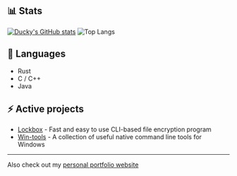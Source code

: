 ## 📊 Stats

[![Ducky's GitHub stats](https://github-readme-stats.vercel.app/api?username=duckysmacky)](https://github.com/anuraghazra/github-readme-stats&show_icons=true&theme=gotham )
![Top Langs](https://github-readme-stats.vercel.app/api/top-langs/?username=duckysmacky&layout=compact&exclude_repo=school)

## 🔮 Languages

- Rust
- C / C++
- Java

## ⚡ Active projects

- [Lockbox](https://github.com/duckysmacky/lockbox) - Fast and easy to use CLI-based file encryption program
- [Win-tools](https://github.com/duckysmacky/win-tools) - A collection of useful native command line tools for Windows

----

Also check out my [personal portfolio website](https://nikdor.carrd.co/)
